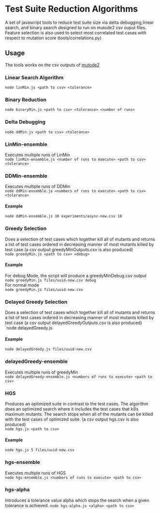 # Test Suite Reduction Algorithms
A set of javascript tools to reduce test suite size via delta debugging,linear search, and binary search designed to run on mutode2 csv ouput files. Feature selection is also used to select most correlated test cases with respect to mutation score (tools/correlations.py)  
## Usage
The tools works on the csv outputs of [mutode2](https://github.com/saifullah73/mutode2)
### Linear Search Algorithm
`node linMin.js <path to csv> <tolerance>`

### Binary Reduction
`node binaryMin.js <path to csv> <tolerance> <number of runs>`  

### Delta Debugging
`node ddMin.js <path to csv> <tolerance>`

### LinMin-ensemble  
Executes multiple runs of LinMin  
`node linMin-ensemble.js <number of runs to execute> <path to csv> <tolerance>`  

### DDMin-ensemble  
Executes multiple runs of DDMin  
`node ddMin-ensemble.js <numbers of runs to execute> <path to csv> <tolerance>`  
#### Example   
`node ddMin-ensemble.js 10 experiments/async-new.csv 10`  

### Greedy Selection  
Does a selection of test cases which together kill all of mutants and returns a list of test cases ordered in decreasing manner of most mutants killed by test case (a csv output greedyMinOutputs.csv is also produced)  
`node greedyMin.js <path to csv> <debug>`  
#### Example  
For debug Mode, the script will produce a greedyMinDebug.csv output   
`node greedyMin.js files/uuid-new.csv debug`    
For normal mode  
`node greedyMin.js files/uuid-new.csv`  

### Delayed Greedy Selection  
Does a selection of test cases which together kill all of mutants and returns a list of test cases ordered in decreasing manner of most mutants killed by test case (a csv output delayedGreedyOutputs.csv is also produced)  
`node delayedGreedy.js <path to csv> 

#### Example  
`node delayedGreedy.js files/uuid-new.csv` 


### delayedGreedy-ensemble  
Executes multiple runs of greedyMin  
`node delayedGreedy-ensemble.js <numbers of runs to execute> <path to csv>`  


### HGS
Produces an optimized suite in contrast to the test cases. The algorithm does an optimized search where it includes the test cases that kills maximum mutants. The search stops when all of the mutants can be killed with the test cases of optimized suite. (a csv output hgs.csv is also produced)  
`node hgs.js <path to csv>`

#### Example  
`node hgs.js 5 files/uuid-new.csv` 


### hgs-ensemble  
Executes multiple runs of HGS  
`node hgs-ensemble.js <numbers of runs to execute> <path to csv>`  

### hgs-alpha  
Introduces a tolerance value alpha which stops the search when a given tolerance is achieved.
`node hgs-alpha.js <alpha> <path to csv>`